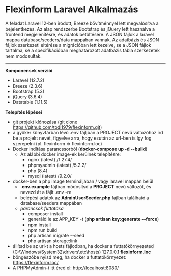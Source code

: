 # Flexinform Laravel Alkalmazás

A feladat Laravel 12-ben íródott, Breeze bővítménnyel lett megvalósítva a bejelentkezés. Az alap rendszerbe Bootstrap és jQuery lett használva a frontend megjelenítésre, és adatok betöltésére. A JSON fájlok a laravel mappa database/seeders/data mappában vannak.
Az adatbázis és JSON fájlok szerkezeti eltérése a migrációban lett kezelve, se a JSON fájlok tartalma, se a specifikációban meghatározott adatbázis tábla szerkezetek nem módosultak.

---

**Komponensek verziói**
- Laravel (12.7.2)
- Breeze (2.3.6)
- Bootstrap (5.3)
- jQuery (3.6.4)
- Datatable (1.11.5)

**Telepítés lépései**

* git projekt klónozása (git clone https://github.com/todi1979/flexinform.git)
* a gyökér könyvtárban lévő .env fájljban a PROJECT nevű változóhoz írd be a projekt nevét, figyelve arra, hogy ezután az url-ben is így fog szerepelni (pl. flexinform => flexinform.loc)
* Docker indítása parancssorból (**docker-compose up -d --build**)
  * Az alábbi docker image-ek kerülnek telepítésre:
    * nginx (latest) /1.27.4/
    * phpmyadmin (latest) /5.2.2/
    * php (8.4)
    * mysql (latest) /9.2.0/
* docker-ben a php image termináljában / vagy laravel mappán belül
  * **.env.example** fájlban módosítsd a **PROJECT** nevű változót, és nevezd át a fájlt .env -re
  * belépési adatok az **AdminUserSeeder.php** fájlban található a database/seeders mappában
  * _parancsok futtatása_
    * composer install
    * generáld le az APP_KEY -t (**php artisan key:generate --force**)
    * npm install
    * npm run build
    * php artisan migrate --seed
    * php artisan storage:link
* állítsd be az url-t a hosts fájlodban, ha docker a futtatókörnyezeted
  (C:\Windows\System32\drivers\etc\hosts)
  127.0.0.1 **flexinform.loc**
* böngészőbe nyisd meg, ha docker a futtatókörnyezet: https://flexinform.loc/
* A PHPMyAdmin-t itt éred el: http://localhost:8080/